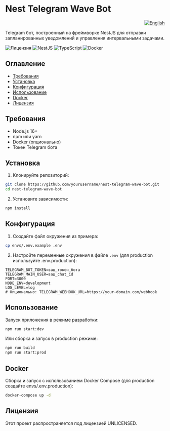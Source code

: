 # Nest Telegram Wave Bot

<p align="right">
  <a href="README.md"><img src="https://img.shields.io/badge/English-blue?style=for-the-badge&logo=github" alt="English"></a>
</p>

Telegram бот, построенный на фреймворке NestJS для отправки запланированных уведомлений и управления интервальными задачами.

![Лицензия](https://img.shields.io/badge/license-MIT-blue)
![NestJS](https://img.shields.io/badge/nestjs-%23E0234E.svg?style=flat&logo=nestjs&logoColor=white)
![TypeScript](https://img.shields.io/badge/typescript-%23007ACC.svg?style=flat&logo=typescript&logoColor=white)
![Docker](https://img.shields.io/badge/docker-%230db7ed.svg?style=flat&logo=docker&logoColor=white)

## Оглавление
- [Требования](#требования)
- [Установка](#установка)
- [Конфигурация](#конфигурация)
- [Использование](#использование)
- [Docker](#docker)
- [Лицензия](#лицензия)

## Требования

- Node.js 16+
- npm или yarn
- Docker (опционально)
- Токен Telegram бота

## Установка

1. Клонируйте репозиторий:
```bash
git clone https://github.com/yourusername/nest-telegram-wave-bot.git
cd nest-telegram-wave-bot
```

2. Установите зависимости:
```bash
npm install
```

## Конфигурация

1. Создайте файл окружения из примера:
```bash
cp envs/.env.example .env
```

2. Настройте переменные окружения в файле `.env` (для production используйте .env.production):
```env
TELEGRAM_BOT_TOKEN=ваш_токен_бота
TELEGRAM_MAIN_USER=ваш_chat_id
PORT=3000
NODE_ENV=development
LOG_LEVEL=log
# Опционально: TELEGRAM_WEBHOOK_URL=https://your-domain.com/webhook
```

## Использование

Запуск приложения в режиме разработки:
```bash
npm run start:dev
```

Или сборка и запуск в production режиме:
```bash
npm run build
npm run start:prod
```

## Docker

Сборка и запуск с использованием Docker Compose (для production создайте envs/.env.production):
```bash
docker-compose up -d
```

## Лицензия

Этот проект распространяется под лицензией UNLICENSED.